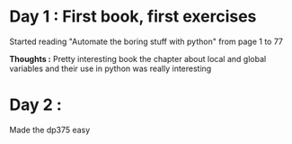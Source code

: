 # Day 1 : First book, first exercises
Started reading "Automate the boring stuff with python" from page 1 to 77

**Thoughts :** Pretty interesting book the chapter about local and global variables and their use in python was really interesting

# Day 2 : 

Made the dp375 easy 